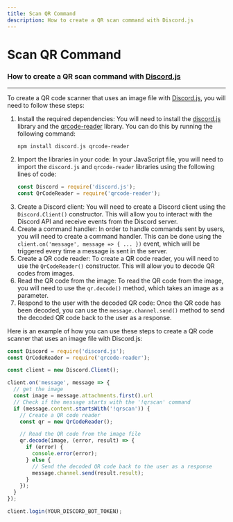 ```yaml
---
title: Scan QR Command 
description: How to create a QR scan command with Discord.js
---
```

[Discord.js]: https://discord.js.org/#/
[discord.js]:  https://www.npmjs.com/package/discord.js
[qrcode-reader]: https://www.npmjs.com/package/qrcode-reader

# Scan QR Command
### How to create a QR scan command with [Discord.js]
---

To create a QR code scanner that uses an image file with [Discord.js], you will need to follow these steps:

1.  Install the required dependencies: You will need to install the [discord.js] library and the [qrcode-reader] library. You can do this by running the following command: 
    ```shell
    npm install discord.js qrcode-reader
    ```
2.  Import the libraries in your code: In your JavaScript file, you will need to import the `discord.js` and `qrcode-reader` libraries using the following lines of code:
    ```js
    const Discord = require('discord.js');
    const QrCodeReader = require('qrcode-reader');
    ``` 
3.  Create a Discord client: You will need to create a Discord client using the `Discord.Client()` constructor. This will allow you to interact with the Discord API and receive events from the Discord server.
4.  Create a command handler: In order to handle commands sent by users, you will need to create a command handler. This can be done using the `client.on('message', message => { ... })` event, which will be triggered every time a message is sent in the server.
5.  Create a QR code reader: To create a QR code reader, you will need to use the `QrCodeReader()` constructor. This will allow you to decode QR codes from images.
6.  Read the QR code from the image: To read the QR code from the image, you will need to use the `qr.decode()` method, which takes an image as a parameter. 
7.  Respond to the user with the decoded QR code: Once the QR code has been decoded, you can use the `message.channel.send()` method to send the decoded QR code back to the user as a response.

Here is an example of how you can use these steps to create a QR code scanner that uses an image file with Discord.js:
```js
const Discord = require('discord.js');
const QrCodeReader = require('qrcode-reader');

const client = new Discord.Client();

client.on('message', message => {
  // get the image
  const image = message.attachments.first().url
  // Check if the message starts with the '!qrscan' command
  if (message.content.startsWith('!qrscan')) {
    // Create a QR code reader
    const qr = new QrCodeReader();

    // Read the QR code from the image file
    qr.decode(image, (error, result) => {
      if (error) {
        console.error(error);
      } else {
        // Send the decoded QR code back to the user as a response
        message.channel.send(result.result);
      }
    });
  }
});

client.login(YOUR_DISCORD_BOT_TOKEN);
```


